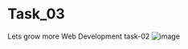 # Task_03
Lets grow more Web Development task-02
![image](https://user-images.githubusercontent.com/97782545/227949173-69ca1a9c-b093-4612-935e-b02e0a2ebf61.png)
